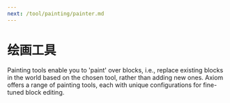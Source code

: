 ```yaml
---
next: /tool/painting/painter.md
---
```


# 绘画工具

Painting tools enable you to 'paint' over blocks, i.e., replace existing blocks in the world based on the chosen tool, rather than adding new ones. Axiom offers a range of painting tools, each with unique configurations for fine-tuned block editing.
